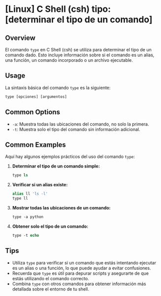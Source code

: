 # [Linux] C Shell (csh) tipo: [determinar el tipo de un comando]

## Overview
El comando `type` en C Shell (csh) se utiliza para determinar el tipo de un comando dado. Esto incluye información sobre si el comando es un alias, una función, un comando incorporado o un archivo ejecutable.

## Usage
La sintaxis básica del comando `type` es la siguiente:

```csh
type [opciones] [argumentos]
```

## Common Options
- `-a`: Muestra todas las ubicaciones del comando, no solo la primera.
- `-t`: Muestra solo el tipo del comando sin información adicional.

## Common Examples
Aquí hay algunos ejemplos prácticos del uso del comando `type`:

1. **Determinar el tipo de un comando simple:**
   ```csh
   type ls
   ```

2. **Verificar si un alias existe:**
   ```csh
   alias ll 'ls -l'
   type ll
   ```

3. **Mostrar todas las ubicaciones de un comando:**
   ```csh
   type -a python
   ```

4. **Obtener solo el tipo de un comando:**
   ```csh
   type -t echo
   ```

## Tips
- Utiliza `type` para verificar si un comando que estás intentando ejecutar es un alias o una función, lo que puede ayudar a evitar confusiones.
- Recuerda que `type` es útil para depurar scripts y asegurarte de que estás utilizando el comando correcto.
- Combina `type` con otros comandos para obtener información más detallada sobre el entorno de tu shell.